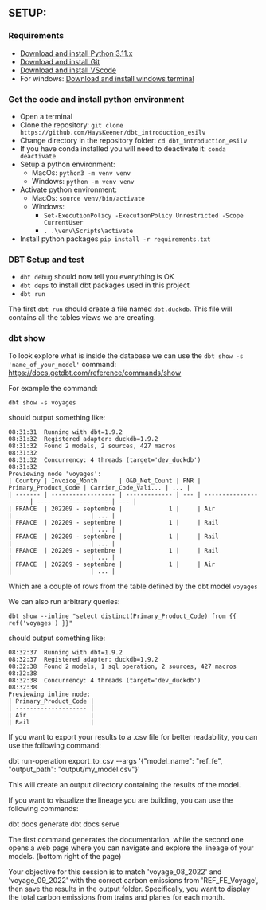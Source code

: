 ## SETUP:

### Requirements

- [Download and install Python 3.11.x](https://www.python.org/downloads/release/python-3116/)
- [Download and install Git](https://git-scm.com/downloads)
- [Download and install VScode](https://code.visualstudio.com/download)
- For windows: [Download and install windows terminal](https://learn.microsoft.com/en-us/windows/terminal/install)

### Get the code and install python environment

- Open a terminal
- Clone the repository: `git clone https://github.com/HaysKeener/dbt_introduction_esilv`
- Change directory in the repository folder: `cd dbt_introduction_esilv`
- If you have conda installed you will need to deactivate it: `conda deactivate`
- Setup a python environment: 
    - MacOs: `python3 -m venv venv`
    - Windows: `python -m venv venv`
- Activate python environment:
    - MacOs: `source venv/bin/activate`
    - Windows:
      - `Set-ExecutionPolicy -ExecutionPolicy Unrestricted -Scope CurrentUser`
      - `. .\venv\Scripts\activate`
- Install python packages `pip install -r requirements.txt`



### DBT Setup and test

- `dbt debug` should now tell you everything is OK
- `dbt deps` to install dbt packages used in this project
- `dbt run`

The first `dbt run` should create a file named `dbt.duckdb`.
This file will contains all the tables views we are creating.


### dbt show

To look explore what is inside the database we can use the `dbt show -s 'name_of_your_model'` command: https://docs.getdbt.com/reference/commands/show

For example the command:
```
dbt show -s voyages
```
should output something like:
```
08:31:31  Running with dbt=1.9.2
08:31:32  Registered adapter: duckdb=1.9.2
08:31:32  Found 2 models, 2 sources, 427 macros
08:31:32
08:31:32  Concurrency: 4 threads (target='dev_duckdb')
08:31:32
Previewing node 'voyages':
| Country | Invoice_Month      | O&D_Net_Count | PNR | Primary_Product_Code | Carrier_Code_Vali... | ... |
| ------- | ------------------ | ------------- | --- | -------------------- | -------------------- | --- |
| FRANCE  | 202209 - septembre |             1 |     | Air                  |                      | ... |
| FRANCE  | 202209 - septembre |             1 |     | Rail                 |                      | ... |
| FRANCE  | 202209 - septembre |             1 |     | Rail                 |                      | ... |
| FRANCE  | 202209 - septembre |             1 |     | Rail                 |                      | ... |
| FRANCE  | 202209 - septembre |             1 |     | Air                  |                      | ... |
```
Which are a couple of rows from the table defined by the dbt model `voyages`

We can also run arbitrary queries:
```
dbt show --inline "select distinct(Primary_Product_Code) from {{ ref('voyages') }}"
```
should output something like:
```
08:32:37  Running with dbt=1.9.2
08:32:37  Registered adapter: duckdb=1.9.2
08:32:38  Found 2 models, 1 sql operation, 2 sources, 427 macros
08:32:38
08:32:38  Concurrency: 4 threads (target='dev_duckdb')
08:32:38
Previewing inline node:
| Primary_Product_Code |
| -------------------- |
| Air                  |
| Rail                 |
```


If you want to export your results to a .csv file for better readability, you can use the following command:

dbt run-operation export_to_csv --args '{"model_name": "ref_fe", "output_path": "output/my_model.csv"}'

This will create an output directory containing the results of the model.

If you want to visualize the lineage you are building, you can use the following commands:

dbt docs generate
dbt docs serve

The first command generates the documentation, while the second one opens a web page where you can navigate and explore the lineage of your models. (bottom right of the page)

Your objective for this session is to match 'voyage_08_2022' and 'voyage_09_2022' with the correct carbon emissions from 'REF_FE_Voyage', then save the results in the output folder. Specifically, you want to display the total carbon emissions from trains and planes for each month.
